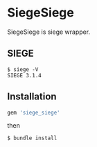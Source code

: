 # SiegeSiege

SiegeSiege is siege wrapper.

## SIEGE

```
$ siege -V
SIEGE 3.1.4
```

## Installation

```ruby
gem 'siege_siege'
```

then

```bash
$ bundle install
```
